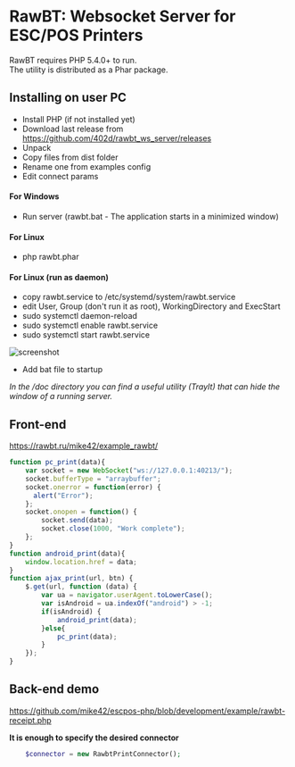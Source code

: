 # RawBT: Websocket Server for ESC/POS Printers

RawBT requires PHP 5.4.0+ to run.  
The utility is distributed as a Phar package.

## Installing on user PC
- Install PHP (if not installed yet)
- Download last release from https://github.com/402d/rawbt_ws_server/releases
- Unpack
- Copy files from dist folder
- Rename one from examples config
- Edit connect params

#### For Windows
- Run server (rawbt.bat - The application starts in a minimized window)

#### For Linux
- php rawbt.phar

#### For Linux (run as daemon)
- copy rawbt.service to /etc/systemd/system/rawbt.service
- edit User, Group (don't run it as root), WorkingDirectory and ExecStart 
- sudo systemctl daemon-reload
- sudo systemctl enable rawbt.service
- sudo systemctl start rawbt.service


![screenshot](https://cdn.jsdelivr.net/gh/402d/rawbt_ws_server@dfe92065d7cec2f2555f350f40f7c396d86da7ca/doc/screenshot.png)
 
- Add bat file to startup

*In the /doc directory you can find a useful utility (TrayIt) that can hide the window of a running server.* 
 
## Front-end 
https://rawbt.ru/mike42/example_rawbt/
```js
function pc_print(data){
    var socket = new WebSocket("ws://127.0.0.1:40213/");
    socket.bufferType = "arraybuffer";
    socket.onerror = function(error) {
	  alert("Error");
    };			
	socket.onopen = function() {
		socket.send(data);
		socket.close(1000, "Work complete");
	};
}		
function android_print(data){
    window.location.href = data;  
}
function ajax_print(url, btn) {
    $.get(url, function (data) {
		var ua = navigator.userAgent.toLowerCase();
		var isAndroid = ua.indexOf("android") > -1; 
		if(isAndroid) {
		    android_print(data);
		}else{
		    pc_print(data);
		}
    });
}
```

## Back-end demo
https://github.com/mike42/escpos-php/blob/development/example/rawbt-receipt.php

**It is enough to specify the desired connector**
```php
    $connector = new RawbtPrintConnector();
```
